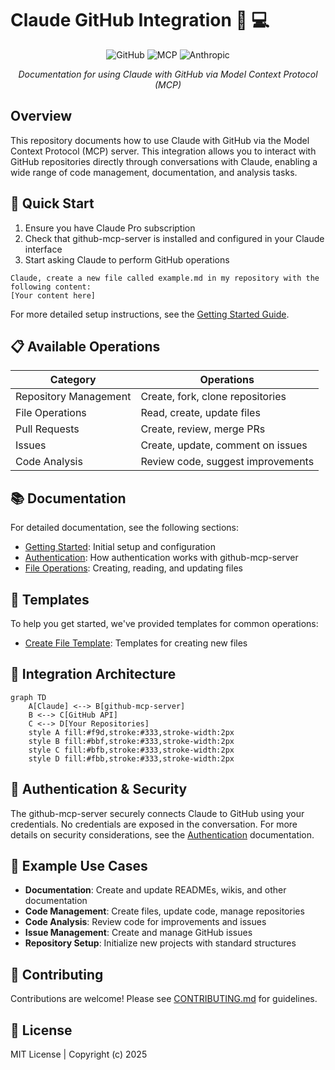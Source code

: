 # Claude GitHub Integration 🤖 💻

<div align="center">
  
![GitHub](https://img.shields.io/badge/github-integration-blue)
![MCP](https://img.shields.io/badge/MCP-enabled-green)
![Anthropic](https://img.shields.io/badge/Claude-assistant-purple)

*Documentation for using Claude with GitHub via Model Context Protocol (MCP)*

</div>

## Overview

This repository documents how to use Claude with GitHub via the Model Context Protocol (MCP) server. This integration allows you to interact with GitHub repositories directly through conversations with Claude, enabling a wide range of code management, documentation, and analysis tasks.

## 🚀 Quick Start

1. Ensure you have Claude Pro subscription
2. Check that github-mcp-server is installed and configured in your Claude interface
3. Start asking Claude to perform GitHub operations

```
Claude, create a new file called example.md in my repository with the following content: 
[Your content here]
```

For more detailed setup instructions, see the [Getting Started Guide](docs/getting-started.md).

## 📋 Available Operations

| Category | Operations |
|----------|------------|
| Repository Management | Create, fork, clone repositories |
| File Operations | Read, create, update files |
| Pull Requests | Create, review, merge PRs |
| Issues | Create, update, comment on issues |
| Code Analysis | Review code, suggest improvements |

## 📚 Documentation

For detailed documentation, see the following sections:

- [Getting Started](docs/getting-started.md): Initial setup and configuration
- [Authentication](docs/authentication.md): How authentication works with github-mcp-server
- [File Operations](docs/operations/files.md): Creating, reading, and updating files

## 🚩 Templates

To help you get started, we've provided templates for common operations:

- [Create File Template](templates/prompts/create-file.md): Templates for creating new files

## 🔄 Integration Architecture

```mermaid
graph TD
    A[Claude] <--> B[github-mcp-server]
    B <--> C[GitHub API]
    C <--> D[Your Repositories]
    style A fill:#f9d,stroke:#333,stroke-width:2px
    style B fill:#bbf,stroke:#333,stroke-width:2px
    style C fill:#bfb,stroke:#333,stroke-width:2px
    style D fill:#fbb,stroke:#333,stroke-width:2px
```

## 🔑 Authentication & Security

The github-mcp-server securely connects Claude to GitHub using your credentials. No credentials are exposed in the conversation. For more details on security considerations, see the [Authentication](docs/authentication.md) documentation.

## 🔧 Example Use Cases

- **Documentation**: Create and update READMEs, wikis, and other documentation
- **Code Management**: Create files, update code, manage repositories
- **Code Analysis**: Review code for improvements and issues
- **Issue Management**: Create and manage GitHub issues
- **Repository Setup**: Initialize new projects with standard structures

## 🤝 Contributing

Contributions are welcome! Please see [CONTRIBUTING.md](CONTRIBUTING.md) for guidelines.

## 📄 License

MIT License | Copyright (c) 2025
